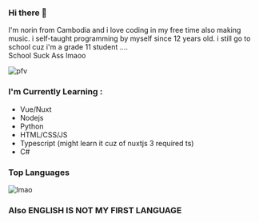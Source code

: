 ### Hi there 👋

I'm norin from Cambodia and i love coding in my free time also making music. i self-taught programming by myself since 12 years old. i still go to school cuz i'm a grade 11 student ....  
School Suck Ass lmaoo  

<img src="https://komarev.com/ghpvc/?username=nyt92&label=Profile%20views&color=0e75b6&style=flat" alt="pfv" />

### I'm Currently Learning :

- Vue/Nuxt
- Nodejs
- Python
- HTML/CSS/JS
- Typescript (might learn it cuz of nuxtjs 3 required ts)
- C#

### Top Languages

<img src="https://ghreadme.vercel.app/api/top-langs?username=nyt92&show_icons=true&locale=en&layout=compact&langs_count=7&hide_border=true&hide=c&theme=highcontrast" alt="lmao">

### Also ENGLISH IS NOT MY FIRST LANGUAGE
